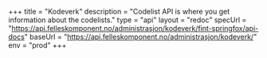 +++
title = "Kodeverk"
description = "Codelist API is where you get information about the codelists."
type = "api"
layout = "redoc"
specUrl = "https://api.felleskomponent.no/administrasjon/kodeverk/fint-springfox/api-docs"
baseUrl = "https://api.felleskomponent.no/administrasjon/kodeverk/"
env = "prod"
+++
